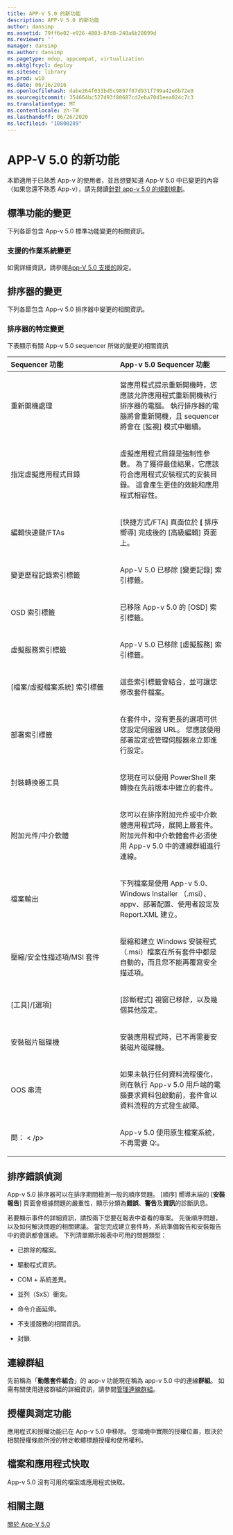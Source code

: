 ```yaml
---
title: APP-V 5.0 的新功能
description: APP-V 5.0 的新功能
author: dansimp
ms.assetid: 79ff6e02-e926-4803-87d8-248a6b28099d
ms.reviewer: ''
manager: dansimp
ms.author: dansimp
ms.pagetype: mdop, appcompat, virtualization
ms.mktglfcycl: deploy
ms.sitesec: library
ms.prod: w10
ms.date: 06/16/2016
ms.openlocfilehash: dabe264f033bd5c9897f07d931f799a42e6b72e9
ms.sourcegitcommit: 354664bc527d93f80687cd2eba70d1eea024c7c3
ms.translationtype: MT
ms.contentlocale: zh-TW
ms.lasthandoff: 06/26/2020
ms.locfileid: "10800289"
---
```

# APP-V 5.0 的新功能


本節適用于已熟悉 App-v 的使用者，並且想要知道 App-V 5.0 中已變更的內容（如果您還不熟悉 App-v），請先閱讀[針對 app-v 5.0 的規劃規劃](planning-for-app-v-50-rc.md)。

## 標準功能的變更


下列各節包含 App-v 5.0 標準功能變更的相關資訊。

### 支援的作業系統變更

如需詳細資訊，請參閱[App-V 5.0 支援的](app-v-50-supported-configurations.md)設定。

## 排序器的變更


下列各節包含 App-v 5.0 排序器中變更的相關資訊。

### 排序器的特定變更

下表顯示有關 App-v 5.0 sequencer 所做的變更的相關資訊

<table>
<colgroup>
<col width="50%" />
<col width="50%" />
</colgroup>
<thead>
<tr class="header">
<th align="left">Sequencer 功能</th>
<th align="left">App-v 5.0 Sequencer 功能</th>
</tr>
</thead>
<tbody>
<tr class="odd">
<td align="left"><p>重新開機處理</p></td>
<td align="left"><p>當應用程式提示重新開機時，您應該允許應用程式重新開機執行排序器的電腦。 執行排序器的電腦將會重新開機，且 sequencer 將會在 [監視] 模式中繼續。</p></td>
</tr>
<tr class="even">
<td align="left"><p>指定虛擬應用程式目錄</p></td>
<td align="left"><p>虛擬應用程式目錄是強制性參數。 為了獲得最佳結果，它應該符合應用程式安裝程式的安裝目錄。 這會產生更佳的效能和應用程式相容性。</p></td>
</tr>
<tr class="odd">
<td align="left"><p>編輯快速鍵/FTAs</p></td>
<td align="left"><p>[快捷方式/FTA] 頁面位於 <strong> [ </strong> 排序嚮導] 完成後的 [高級編輯] 頁面上。</p></td>
</tr>
<tr class="even">
<td align="left"><p>變更歷程記錄索引標籤</p></td>
<td align="left"><p>App-V 5.0 已移除 [變更記錄] 索引標籤。</p></td>
</tr>
<tr class="odd">
<td align="left"><p>OSD 索引標籤</p></td>
<td align="left"><p>已移除 App-v 5.0 的 [OSD] 索引標籤。</p></td>
</tr>
<tr class="even">
<td align="left"><p>虛擬服務索引標籤</p></td>
<td align="left"><p>App-V 5.0 已移除 [虛擬服務] 索引標籤。</p></td>
</tr>
<tr class="odd">
<td align="left"><p>[檔案/虛擬檔案系統] 索引標籤</p></td>
<td align="left"><p>這些索引標籤會結合，並可讓您修改套件檔案。</p></td>
</tr>
<tr class="even">
<td align="left"><p>部署索引標籤</p></td>
<td align="left"><p>在套件中，沒有更長的選項可供您設定伺服器 URL。 您應該使用部署設定或管理伺服器來立即進行設定。</p></td>
</tr>
<tr class="odd">
<td align="left"><p>封裝轉換器工具</p></td>
<td align="left"><p>您現在可以使用 PowerShell 來轉換在先前版本中建立的套件。</p></td>
</tr>
<tr class="even">
<td align="left"><p>附加元件/中介軟體</p></td>
<td align="left"><p>您可以在排序附加元件或中介軟體應用程式時，展開上層套件。 附加元件和中介軟體套件必須使用 App-v 5.0 中的連線群組進行連線。</p></td>
</tr>
<tr class="odd">
<td align="left"><p>檔案輸出</p></td>
<td align="left"><p>下列檔案是使用 App-v 5.0、Windows Installer （.msi）、appv、部署配置、使用者設定及 Report.XML 建立。</p></td>
</tr>
<tr class="even">
<td align="left"><p>壓縮/安全性描述項/MSI 套件</p></td>
<td align="left"><p>壓縮和建立 Windows 安裝程式（.msi）檔案在所有套件中都是自動的，而且您不能再覆寫安全描述項。</p></td>
</tr>
<tr class="odd">
<td align="left"><p>[工具]/[選項]</p></td>
<td align="left"><p>[診斷程式] 視窗已移除，以及幾個其他設定。</p></td>
</tr>
<tr class="even">
<td align="left"><p>安裝磁片磁碟機</p></td>
<td align="left"><p>安裝應用程式時，已不再需要安裝磁片磁碟機。</p></td>
</tr>
<tr class="odd">
<td align="left"><p>OOS 串流</p></td>
<td align="left"><p>如果未執行任何資料流程優化，則在執行 App-v 5.0 用戶端的電腦要求資料包啟動前，套件會以資料流程的方式發生故障。</p></td>
</tr>
<tr class="even">
<td align="left"><p>問： &lt; /p&gt;</td>
<td align="left"><p>App-v 5.0 使用原生檔案系統，不再需要 Q:。</p></td>
</tr>
</tbody>
</table>

 

## 排序錯誤偵測


App-v 5.0 排序器可以在排序期間檢測一般的順序問題。 [順序] 嚮導末端的 [**安裝報告**] 頁面會根據問題的嚴重性，顯示分類為**錯誤**、**警告**及**資訊**的診斷訊息。

若要顯示事件的詳細資訊，請按兩下您要在報表中查看的專案。 先後順序問題，以及如何解決問題的相關建議。 當您完成建立套件時，系統準備報告和安裝報告中的資訊都會匯總。 下列清單顯示報表中可用的問題類型：

-   已排除的檔案。

-   驅動程式資訊。

-   COM + 系統差異。

-   並列（SxS）衝突。

-   命令介面延伸。

-   不支援服務的相關資訊。

-   封鎖.

## 連線群組


先前稱為「**動態套件組合**」的 app-v 功能現在稱為 app-v 5.0 中的連線**群組**。 如需有關使用連接群組的詳細資訊，請參閱[管理連線群組](managing-connection-groups.md)。

## 授權與測定功能


應用程式和授權功能已在 App-v 5.0 中移除。 您環境中實際的授權位置，取決於相關授權條款所授的特定軟體標題授權和使用權利。

## 檔案和應用程式快取


App-v 5.0 沒有可用的檔案或應用程式快取。






## 相關主題


[關於 App-V 5.0](about-app-v-50.md)

 

 





